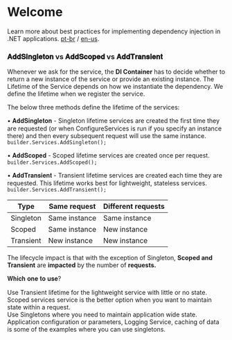 Welcome
=======

Learn more about best practices for implementing dependency injection in .NET applications. [pt-br](https://docs.microsoft.com/pt-br/dotnet/core/extensions/dependency-injection-guidelines) / [en-us](https://docs.microsoft.com/en-us/dotnet/core/extensions/dependency-injection-guidelines).

### 𝐀𝐝𝐝𝐒𝐢𝐧𝐠𝐥𝐞𝐭𝐨𝐧 vs 𝐀𝐝𝐝𝐒𝐜𝐨𝐩𝐞𝐝 vs 𝐀𝐝𝐝𝐓𝐫𝐚𝐧𝐬𝐢𝐞𝐧𝐭

Whenever we ask for the service, the **DI Container** has to decide whether to return a new instance of the service or provide an existing instance. The Lifetime of the Service depends on how we instantiate the dependency. We define the lifetime when we register the service.

The below three methods define the lifetime of the services:  
  
• 𝐀𝐝𝐝𝐒𝐢𝐧𝐠𝐥𝐞𝐭𝐨𝐧 - Singleton lifetime services are created the first time they are requested (or when ConfigureServices is run if you specify an instance there) and then every subsequent request will use the same instance.  
`builder.Services.AddSingleton();`

• 𝐀𝐝𝐝𝐒𝐜𝐨𝐩𝐞𝐝 - Scoped lifetime services are created once per request.  
`builder.Services.AddScoped();`

• 𝐀𝐝𝐝𝐓𝐫𝐚𝐧𝐬𝐢𝐞𝐧𝐭 - Transient lifetime services are created each time they are requested. This lifetime works best for lightweight, stateless services.  
`builder.Services.AddTransient();`

|      Type      |    Same request    |  Different requests  |
|----------------|--------------------|----------------------|
|  Singleton     |   Same instance    |   Same instance      |
|  Scoped        |   Same instance    |   New instance       |
|  Transient     |   New instance     |   New instance       |

The lifecycle impact is that with the exception of Singleton, **Scoped and Transient** are **impacted** by the number of **requests.**

𝐖𝐡𝐢𝐜𝐡 𝐨𝐧𝐞 𝐭𝐨 𝐮𝐬𝐞?  
  
Use Transient lifetime for the lightweight service with little or no state.  
Scoped services service is the better option when you want to maintain state within a request.  
Use Singletons where you need to maintain application wide state. Application configuration or parameters, Logging Service, caching of data is some of the examples where you can use singletons.
